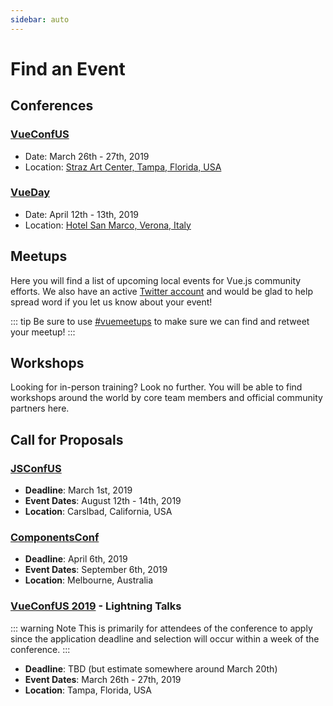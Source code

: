 ```yaml
---
sidebar: auto
---
```


# Find an Event

## Conferences

### [VueConfUS](https://vueconf.us)

- Date: March 26th - 27th, 2019
- Location: [Straz Art Center, Tampa, Florida, USA](https://www.google.com/maps/place/David+A.+Straz,+Jr.+Center+for+the+Performing+Arts/@27.9516845,-82.4663922,17z/data=!3m1!4b1!4m5!3m4!1s0x88c2c46055555555:0xbaea2283bc930b0d!8m2!3d27.9516845!4d-82.4642035)

### [VueDay](https://2019.vueday.it/)

- Date: April 12th - 13th, 2019
- Location: [Hotel San Marco, Verona, Italy](https://www.google.com/maps/place/San+Marco/@45.439915,10.9719744,15z/data=!4m5!3m4!1s0x0:0xe22aa957cb43cd25!8m2!3d45.439915!4d10.9719744)

## Meetups

Here you will find a list of upcoming local events for Vue.js community efforts. We also have an active [Twitter account](https://www.twitter.com/vuemeetups) and would be glad to help spread word if you let us know about your event!

::: tip
Be sure to use [#vuemeetups](https://twitter.com/hashtag/vuemeetups) to make sure we can find and retweet your meetup!
:::

<EventsTimeline type="meetup" />

## Workshops

Looking for in-person training? Look no further. You will be able to find workshops around the world by core team members and official community partners here.

<EventsTimeline type="workshop" />

## Call for Proposals

### [JSConfUS](https://2019.jsconf.us/)

- **Deadline**: March 1st, 2019
- **Event Dates**: August 12th - 14th, 2019
- **Location**: Carslbad, California, USA

### [ComponentsConf](https://www.componentsconf.com.au/)

- **Deadline**: April 6th, 2019
- **Event Dates**: September 6th, 2019
- **Location**: Melbourne, Australia

### [VueConfUS 2019](https://vueconf.us/) - Lightning Talks

::: warning Note
This is primarily for attendees of the conference to apply since the application deadline and selection will occur within a week of the conference.
:::

- **Deadline**: TBD (but estimate somewhere around March 20th)
- **Event Dates**: March 26th - 27th, 2019
- **Location**: Tampa, Florida, USA
